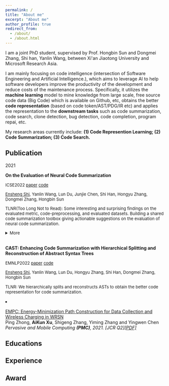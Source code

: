 ```yaml
---
permalink: /
title: "About me"
excerpt: "About me"
author_profile: true
redirect_from: 
  - /about/
  - /about.html
---
```

I am a joint PhD student, supervised by Prof. Hongbin Sun and Dongmei Zhang, Shi han, Yanlin Wang, between Xi'an Jiaotong University and Microsoft Research Asia. 

I am mainly focusing on code intelligence (intersection of Software Engineering and Artificial Intelligence.), which aims to leverage AI to help software developers improve the productivity of the development and reduce costs of the maintenance process. Specifically, it utilizes the **machine learning** model to mine knowledge from large scale, free source code data (Big Code) which is available on Github, etc, obtains the better **code representation** (based on code token/AST/PDG/IR etc) and applies the representation to the **downstream tasks** such as code summarization, code search, clone detection, bug detection,  code completion, program repai, etc.

My research areas currently include: **(1) Code Represention Learning; (2) Code Summarization; (3) Code Search.**



## Publication
2021

**On the Evaluation of Neural Code Summarization** 
 <font size=2>

ICSE2022 [paper](https://arxiv.org/abs/2107.07112) [code](https://arxiv.org/abs/2107.07112)

<u>Ensheng Shi</u>, Yanlin Wang, Lun Du, Junjie Chen, Shi Han, Hongyu Zhang, Dongmei Zhang, Hongbin Sun 

TLNR(Too Long Not to Read): Some interesting and surprising findings on the evaluated metric, code-preprocessing, and evaluated datasets. Building a shared code summarization toolbox giving actionable suggestions on the evaluation of neural code summarization. 
<details>
<summary>More</summary>
<br>

- BLEU_DC (sentence BLEU with smoothing method 4) is most correlated to human perception on the evaluation of neural code summarization model among the 6 widely used BLEU variants.
<br>

- Performing S (identifier splitting) is always significantly better than not performing it. And different code pre-processing has a large impact on performance (-18\% to +25\%)
<br>

- To more comprehensively evaluate different models, it is recommended to use multiple datasets, as rank among models can be inconsistent on different datasets.
<br>

- More findings of the evaluated metric, code pre-processing operations, evaluated datasets(the data size, splitting way, and duplication ratio )
</details>
</font>

<br>

**CAST: Enhancing Code Summarization with Hierarchical Splitting and Reconstruction of Abstract Syntax Trees** 
 <font size=2>

EMNLP2022 [paper](https://aclanthology.org/2021.emnlp-main.332.pdf) [code](https://github.com/DeepSoftwareAnalytics/CAST)

<u>Ensheng Shi</u>, Yanlin Wang, Lun Du, Hongyu Zhang, Shi Han, Dongmei Zhang, Hongbin Sun 

TLNR: We hierarchically
splits and reconstructs ASTs to obtain the better code representation for code summarization. 
</font>



<li><p><a href="https://www.sciencedirect.com/science/article/abs/pii/S1574119221000560">EMPC: Energy-Minimization Path Construction for Data Collection and Wireless Charging in WRSN</a> <br />
Ping Zhong, <b>AiKun Xu</b>, Shigeng Zhang, Yiming Zhang and Yingwen Chen <br />
<i>Pervasive and Mobile Computing <b>(PMC)</b>, 2021. [JCR Q2]<a href="pdf/PMC.pdf">[PDF]</a></i></p>
</li>


## Educations

## Experience

## Award

